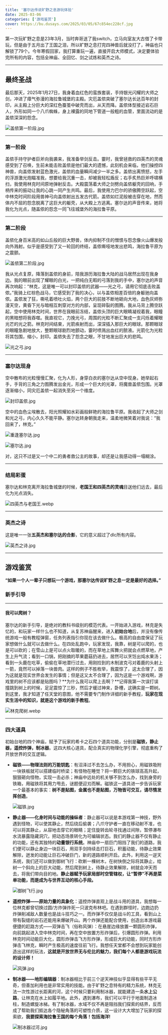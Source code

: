 ```yaml
---
title: '塞尔达传说旷野之息游玩体验'
date: 2025-03-06
categories: ['游戏鉴赏']
cover: https://bu.dusays.com/2025/03/05/67c854ec228cf.jpg
---
```


第一次玩旷野之息是23年3月，当时奔哥送了我switch，立马向室友大古借了卡带玩，但是由于五月出了王国之泪，所以旷野之息打完四神兽后就没打了，神庙也只解锁了79个。今年寒假回家，我打算重玩一遍，直接开启大师模式，决定要体验完所有的内容，包括全神庙、全回忆、剑之试炼和英杰之诗。

---

## 最终圣战

最后那天，2025年1月27日，我身着血红色的蛮族套装，手持银光闪耀的大师之剑，冲进了瘴气弥漫的海拉鲁城堡的主殿。灾厄盖侬突破了塞尔达长达百年的封印，从主殿上分巨大的深红色蚕茧中破壳而出，从天而降。盖侬体型接近岩石巨人，外形如同一个八爪蜘蛛，身上裸露的同地下管道一般粗的血管，里面流动的是盖侬深深的怨念。

![盖侬第一阶段.jpg](https://bu.dusays.com/2025/03/05/67c85fcf4d41d.jpg)

---

### 第一阶段

盖侬手持守护者巨斧向我袭来，我准备举剑反击。霎时，我曾拯救的四英杰的灵魂感受到了召唤，生前未能击败盖侬是他们最大的遗憾，此刻机会来临，他们操控四神兽，向盖侬发射蓝色激光，盖侬的血量瞬间减少一半之多。盖侬出离愤怒，左手的浮游激光炮瞄准我，想要给我沉重一击，却被我轻松盾反；右手炙热巨斧呼啸横扫，我使用林克时间原地弹射反击。大殿震荡着大师之剑劈向盖侬躯壳的回响，手柄传来的振动让我的心跳一同产生共鸣。最后，我使用力巴尔的骄傲腾空跃起，空中林克时间阶段用兽神弓向盖侬射出五发古代箭。盖侬如烂泥般被击穿在地，然而体内不屈的怨念脱离了这巨大的躯壳，从大殿上方逃离。塞尔达的声音传来，她将我化为光点，随盖侬的怨念一同飞往城堡外的海拉鲁平原。

---

### 第二阶段

盖侬化身百米高的如山丘般的巨大野兽，体内抑制不住的憎恨与怨念像火山爆发般向外溅射。似乎是感受到了又一轮回的终结，盖侬嘶哑地发出悲鸣，海拉鲁平原为之震颤。

![盖侬第二阶段.jpg](https://bu.dusays.com/2025/03/05/67c85fcf4fd3a.jpg)



我从光点复原，降落到盖侬的身前，陪我游历海拉鲁大陆的战马居然出现在我身边。我的眼前出现了耀眼的白光，一把纯白无暇的弓落到我的手中，塞尔达的声音再次响起：“林克，这是唯一可以封印盖侬的武器——光之弓，请用它彻底击败盖侬。”我骑上红棕色战马，它感受到了我的决心，以与盖侬相差百倍的身躯驰向盖侬。盖侬发了狂，嘶吼着喷吐火焰，两个巨大的前肢不断地砸向大地，血色灰烬弥漫天空，黄昏下光与暗相互刺穿对方的内部，呈现碎裂的图腾。我从马背上腾空跃起，空中使用林克时间，世界在我眼前冻结，盖侬头顶的巨大眼睛凝视着我，眼瞳的黑暗想将我吞噬。我直视它，力挽光弓，周围的光粒不断汇聚成一支闪烁着耀眼光芒的光之箭。林克时间结束，光箭疾射而出，深深插入那巨大的眼球。那颗眼球的眼瞳急剧地放大，整颗眼球剧烈地颤动，霎时喷溅出血红的脓液。光箭化为光粒将其包围，缩小，封印。盖侬失去了怨念之眼，不甘地发出巨大的悲鸣。

![光之弓.jpg](https://bu.dusays.com/2025/03/06/67c913332f6f3.jpg)

---

### 塞尔达现身

空中散布的光粒慢慢汇聚，化为人形，身穿白衣的塞尔达从空中现身。她举起右手，手背的三角之力图腾发出金光，形成一个巨大的光罩，将魔兽盖侬包围。光罩逐渐缩小，同灾厄盖侬一起消失至另一个维度。

![封印盖侬.jpg](https://bu.dusays.com/2025/03/06/67c916701fe73.png)                                                                    

空中的血色尘埃散去，阳光照耀如水彩画般鲜艳的海拉鲁平原。我收起了大师之剑和光之弓，内心久久不能平静。塞尔达转身朝我走来，温柔地微笑着对我说：“我回来了，林克。”

![重逢塞尔达.jpg](https://bu.dusays.com/2025/03/06/67c925b38291c.jpg)

![塞尔达.jpg](https://bu.dusays.com/2025/03/06/67c91a91482e3.jpg)

对，这只不过是又一个中二的勇者救公主的故事，却还是让我感动得一塌糊涂。

---

### 结局彩蛋

塞尔达和林克离开海拉鲁城堡的时候，**老国王和四英杰的灵魂**目送他们远去，最后化为光点消失。

![四英杰与老国王.webp](https://bu.dusays.com/2025/03/06/67c9247a5672d.jpg)

---

### 英杰之诗

这是唯一一张**五英杰和塞尔达的合影**，它的意义超过了dlc所有内容。

![英杰之诗.jpg](https://bu.dusays.com/2025/03/06/67c922ebe7f57.jpg)

---

## 游戏鉴赏

**“如果一个人一辈子只想玩一个游戏，那塞尔达传说旷野之息一定是最好的选择。”** 

### 新手引导

---

#### 我可以爬树？

塞尔达的新手引导，是绝对的教科书级别的模范代表。一开始进入游戏，林克是失忆的，和玩家一样什么也不知道，从复苏神庙醒来，进入**初始台地**后，并没有像传统游戏一般有教程弹窗，任务列表指引你现在该去做什么。极高的自由度保证了玩家想做什么就可以去做什么。在四处乱跑中，玩家发现，我靠，树是可以爬的，也是可以砍的；在雪山上是可以点火取暖的，而在草地上挥舞火把就会点燃草地，产生上升气流；看到一口锅，把刚摘的苹果蘑菇扔进去，居然可以烹饪出炖水果汤；看到一头鹿在吃草，偷偷在草地潜行过去，用刚捡到的木制波克弓对着鹿的头射上一箭，竟然可以掉落一块兽肉。这样的例子不胜枚举，我震惊了，这太合理了，因为这就是现实世界会发生的事情；但是这又太不合理了，因为这是一个游戏啊，游戏里的树不应该都是贴图吗？**为什么我可以爬上去啊？**记得我第一次误打误撞跳到树上的时候，足足震惊了三秒，然后才缓过神来，卧槽，这确实是一颗树。到这里，我才知道了任天堂的意图，他不需要专门制作详细的新手教程，**玩家在现实生活中的知识，就是这个游戏的新手教程**。

![林克爬树.webp](https://bu.dusays.com/2025/03/06/67c95b1a8e2f9.webp)

---

### 四大道具

初始台地的四个神庙，赋予了玩家的希卡之石四个道具功能，分别是**磁铁，静止器，遥控炸弹，制冰器**。这四大核心道具，配合真实的物理化学引擎，彻底重构了开放世界的交互逻辑。

- **磁铁——物理法则的万能钥匙**：有沼泽过不去怎么办，不用担心，用磁铁吸附一块铁板就可以搭建临时桥梁；有怪物在睡觉？将一颗巨大的铁球高高升起，狠狠砸向怪物，实现一击必杀；神庙中远处的机关够不到怎么办，找到身旁的铁箱，用磁铁将其用力甩去，谜题便迎刃而解。磁铁这一道具进一步告诉玩家一个最基本的事实：**树不是贴图，金属也不是贴图，万物皆可交互，请尽情发挥创造**。

  ![磁铁.jpg](https://bu.dusays.com/2025/03/06/67c9626d4051e.jpg)

- **静止器——化身时间与动能的操纵者**：静止器可以说是本游戏第一神技，野外遇到怪物，可以使其静止，然后绕后偷袭；八爪守护者一直在移动射不准，也可以将其静止，从容地击穿它的眼睛；定住旋转齿轮寻找通过间隙，暂停瀑布水流暴露隐藏洞穴，把动态场景转化为可编辑状态。我们的静止器不仅有静止的功能，还有其独特的**动量银行系统**。神庙中一扇巨门阻挡了我们的道路，我们便可以静止身边一块巨石，用双手剑持续击打巨石，积蓄动能，待静止效果解除，迸发的动能让巨石冲破巨门，新的道路顺利开启。此外，利用这一逆天系统，我们还可以做到御树飞行：砍断一棵树木，在树快倒之际将其静止，给树一个斜向上的巨大动能，然后爬到树上，待静止效果解除，树就会冲天而去，将我们带向目的地。**静止器赋予玩家局部时空管辖权，让“暂停”不再是菜单功能，而是成为与世界互动的核心手段。**

  ![御树飞行.jpg](https://bu.dusays.com/2025/03/06/67c98329502c5.jpg)

- **遥控炸弹——原始力量的具象化**：遥控炸弹直观上是战斗用的道具，我想每一位林克都曾切换过圆/方炸弹炸死一只波克布林吧。在遇到群怪时，边跑边扔炸弹削减敌人数量也是战斗技巧之一。而炸弹不仅仅是战斗的工具，看到山上带有裂缝的岩石还能用来爆破开山。两个炸弹还能配合使用，创造出本游戏最便捷的赶路方式——双弹击飞（俗称风弹）：在悬崖边缘放置一颗圆形炸弹，向前跳起进入空中林克时间，再在空中放置方形炸弹后，引爆圆形炸弹。利用林克时间动能巨大化，圆形炸弹击飞方形炸弹，形成巨大的动能，同时方形炸弹击飞林克，瞬时产生极高的速度往前飞行。我想任天堂都不会想到玩家能创造出这样的玩法，**这就是开放世界无与伦比的魅力，我们每个人都是游戏玩法的设计师！**

  ![风弹.jpg](https://bu.dusays.com/2025/03/06/67c9a52458956.jpg)
  
- **制冰器——地形编辑器**：制冰器相比于前三个逆天神技似乎显得有些平平无奇，但善加利用也是非常实用的技能。由于旷野之息特有的精力系统，林克无法一次性游过长距离的河，这个时候只要利用制冰器，就能建造一条**水上公路**，让林克在水上如履平地。此外，遇到瀑布，我们可以平行于地面制造冰柱，制造螺旋冰梯。有了制冰器，水域不仅不再是阻挡我们探索的结界，反而成了帮助我们抵达各个隐秘角落的可塑性介质，这一设计大大增加了玩家的探索欲，**我要探索海拉鲁王国的每个角落！包括海洋!**

  ![制冰器过河.jpg](https://bu.dusays.com/2025/03/06/67c9af4e7e756.jpg)







[注释]:一开始进入游戏，林克是失忆的，和玩家一样什么也不知道，新手村是初始台地，游戏初期解锁四个神庙，相相对应的就是教玩家基础的四个道具如何使用，分别是炸弹，磁铁，静止器，制冰器。等到玩家解锁了滑翔伞，得知老人的真实身份是海拉鲁国王的灵魂后，游戏告诉玩家，你可以离开初始台地去海拉鲁大陆的其他地方了。然后玩家打开地图一看，卧槽，五个小时逛的地方只是整张地图极小一部分。我想没有人看到地图后不会震惊地图之大吧。虽然地图很大，但是在游玩过程中，完全不会感到重复和枯燥，每个地方都有任天堂的小巧思，或是呀哈哈，或是各式各样的怪物营地，亦或是千奇百怪的神庙任务，总之能让玩家一刻不停地想要去探索。这里点名批评以巫师三，八方旅人为代表的众多游戏，用各种纯粹浪费玩家时间的垃圾任务和数不清的问号填满地图，然后标杆开放世界。真正开放世界就应该如塞尔达这般，玩家是自我驱动去这片世界的各个角落探索，而不是像上班打卡一样被各种任务逼着去探索重复的如同复制粘贴般的地图。
[注释]:塞尔达的元素反应和物理引擎一定会给第一次游玩的人以极大的惊喜。尤其是玩家能够自己创造出连制作者可能都想不到的玩法，比如用静止器进行御木飞行，又比如双弹击飞，还有最强打群怪法之冰雷切换，这种体验是无可比拟的。其次是旷野之息虽然只有磁铁，制冰器，炸弹，静止器，看上去简单，却又可以互相配合，在神庙解谜的时候时刻能感受到老任设计谜题的创造力。而王国之泪建造系统看上去很有创造力，但过于复杂和强大了，许多神庙解谜直接开火箭盾就过了，这样就少了很多趣味。说到神庙了再顺便说说四神兽，我的评价是解谜天花板级别的存在。每个神兽都有一个控制系统，大象是控制象鼻子的上下，巨鹰是倾斜身体，蜥蜴是变换垂直和水平，骆驼最复杂，里面是个三分层的洗衣机。每个神兽就是在利用不同系统的基础下解锁五个终端（相当于五个小小神庙组合在一起）。与此同时，每解锁一个终端，背景音都会加一段旋律，解锁完五个终端后，背景音乐会变得非常急凑，意味着马上要大战了，这个设计绝对是点睛之笔。
[注释]:然后是剧情，游戏以四英杰的阵亡，塞尔达被困城堡为背景，一开始就奠定了海拉鲁危急存亡的基调。而我们探索海拉鲁，解放四神兽的过程，也是找回和四英杰以及公主的回忆的过程。在解放四神兽时，我们看到四英杰的灵魂，感受到米法的温柔，力巴尔的傲娇，达尔克尔的豪迈，乌鲁波萨的坚毅。又想到他们都已逝去，悲从中来。在获得和塞尔达的十三处回忆后，我们也看到了一个坚强的公主，从无法获得三角之力的焦虑和痛苦，到看到守护者和神兽被盖侬控制，父亲阵亡，四英杰惨败的悲痛，再到最后终于觉醒三角之力，护送林克回复苏神庙，只身前往城堡封印盖侬的坚毅，塞尔达的形象非常符合传统王道动漫女主，却依旧让人印象深刻。都说塞尔达没有剧情，但我认为少即是多，用几个片段讲出一个精彩的故事，那才是大师。
[注释]:最后逛遍海拉鲁，解锁完全部神兽神庙和所有回忆后，玩家只身前往海拉鲁城堡，城堡内部和外部的音乐是不同的，外部主要由激昂的军鼓主导，给人一种立马想要上战场的冲动，而城堡内部主旋律是塞尔达摇篮曲，会给人一种安心温柔的感觉。进出城堡的时候，音乐会自动的切换。在塞尔达的房间里面，我们能看到塞尔达的日记，里面诉说着塞尔达无法觉醒三角之力的焦躁，和自己无法帮忙的愧疚和自责。在老国王的书房里，我们也能看到老国王的日记，这两本日记进一步鲜活了他们的人物形象。塞尔达母亲早逝，老国王一直想让自己在做一个父亲之外，也要做到母亲的责任，所以对塞尔达觉醒这一事情异常严厉，而在日记中我们也知道老国王感觉到自己带入太多母亲的角色了，太过要求塞尔达，他希望今后能像一个父亲一样对待塞尔达。可惜写下这篇日记的那一天，老国王在和盖侬的决斗中阵亡了。看到这两篇日记，玩家只会有一个念头，立马冲进主殿杀盖侬！好在最后盖侬很菜，随便几发古代箭就送走了。结局的演出动画非常精彩，也很感人，塞尔达给予我们光之弓，最后我们一箭爆了盖侬的头。



[注释]:最后的结局演出也很感人，塞尔达回到了我们的身边，谢谢你老任，没把塞尔达刀了。











[注释]:很感谢任天堂创造出如此优秀的游戏。